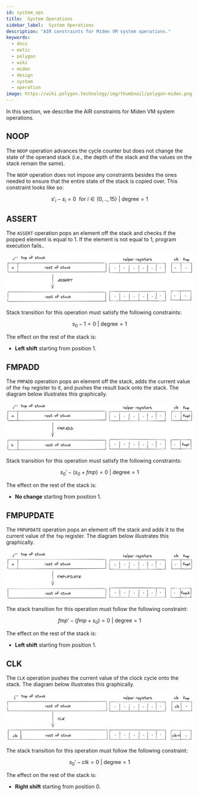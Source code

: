 ```yaml
---
id: system_ops
title:  System Operations
sidebar_label:  System Operations
description: "AIR constraints for Miden VM system operations."
keywords:
  - docs
  - matic
  - polygon
  - wiki
  - miden
  - design
  - system
  - operation
image: https://wiki.polygon.technology/img/thumbnail/polygon-miden.png
---
```


In this section, we describe the AIR constraints for Miden VM system operations.  

## NOOP
The `NOOP` operation advances the cycle counter but does not change the state of the operand stack (i.e., the depth of the stack and the values on the stack remain the same). 

The `NOOP` operation does not impose any constraints besides the ones needed to ensure that the entire state of the stack is copied over. This constraint looks like so:

$$
s'_i - s_i = 0 \ \text{ for } i \in \{0, .., 15\} \text { | degree} = 1
$$

## ASSERT
The `ASSERT` operation pops an element off the stack and checks if the popped element is equal to $1$. If the element is not equal to $1$, program execution fails..

![assert](../../assets/design/stack/system_ops/ASSERT.png)

Stack transition for this operation must satisfy the following constraints:

$$
s_0 - 1 = 0 \text{ | degree} = 1
$$

The effect on the rest of the stack is:
* **Left shift** starting from position $1$.

## FMPADD
The `FMPADD` operation pops an element off the stack, adds the current value of the `fmp` register to it, and pushes the result back onto the stack. The diagram below illustrates this graphically.

![fmpadd](../../assets/design/stack/system_ops/FMPADD.png)

Stack transition for this operation must satisfy the following constraints:

$$
s_0' - (s_0 + fmp) = 0 \text{ | degree} = 1
$$

The effect on the rest of the stack is:
* **No change** starting from position $1$.

## FMPUPDATE
The `FMPUPDATE` operation pops an element off the stack and adds it to the current value of the `fmp` register. The diagram below illustrates this graphically.

![fmpupdate](../../assets/design/stack/system_ops/FMPUPDATE.png)

The stack transition for this operation must follow the following constraint:

$$
fmp' - (fmp + s_0) = 0 \text{ | degree} = 1
$$

The effect on the rest of the stack is:
* **Left shift** starting from position $1$.

## CLK
The `CLK` operation pushes the current value of the clock cycle onto the stack. The diagram below illustrates this graphically.

![clk](../../assets/design/stack/system_ops/CLK.png)

The stack transition for this operation must follow the following constraint:

$$
s_0' - clk = 0 \text{ | degree} = 1
$$

The effect on the rest of the stack is:
* **Right shift** starting from position $0$.